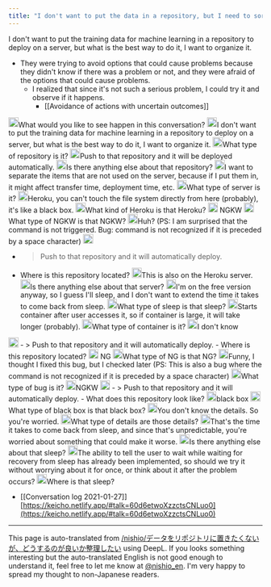```yaml
---
title: "I don't want to put the data in a repository, but I need to sort out what to do with it."
---
```


I don't want to put the training data for machine learning in a repository to deploy on a server, but what is the best way to do it, I want to organize it.
- They were trying to avoid options that could cause problems because they didn't know if there was a problem or not, and they were afraid of the options that could cause problems.
    - I realized that since it's not such a serious problem, I could try it and observe if it happens.
        - [[Avoidance of actions with uncertain outcomes]]

<img src='https://scrapbox.io/api/pages/nishio-en/nisbot/icon' alt='nisbot.icon' height="19.5"/>What would you like to see happen in this conversation?
<img src='https://scrapbox.io/api/pages/nishio-en/nishio/icon' alt='nishio.icon' height="19.5"/>I don't want to put the training data for machine learning in a repository to deploy on a server, but what is the best way to do it, I want to organize it.
<img src='https://scrapbox.io/api/pages/nishio-en/nisbot/icon' alt='nisbot.icon' height="19.5"/>What type of repository is it?
<img src='https://scrapbox.io/api/pages/nishio-en/nishio/icon' alt='nishio.icon' height="19.5"/>Push to that repository and it will be deployed automatically.
<img src='https://scrapbox.io/api/pages/nishio-en/nisbot/icon' alt='nisbot.icon' height="19.5"/>Is there anything else about that repository?
<img src='https://scrapbox.io/api/pages/nishio-en/nishio/icon' alt='nishio.icon' height="19.5"/>I want to separate the items that are not used on the server, because if I put them in, it might affect transfer time, deployment time, etc.
<img src='https://scrapbox.io/api/pages/nishio-en/nisbot/icon' alt='nisbot.icon' height="19.5"/>What type of server is it?
<img src='https://scrapbox.io/api/pages/nishio-en/nishio/icon' alt='nishio.icon' height="19.5"/>Heroku, you can't touch the file system directly from here (probably), it's like a black box.
<img src='https://scrapbox.io/api/pages/nishio-en/nisbot/icon' alt='nisbot.icon' height="19.5"/>What kind of Heroku is that Heroku?
<img src='https://scrapbox.io/api/pages/nishio-en/nishio/icon' alt='nishio.icon' height="19.5"/> NGKW
<img src='https://scrapbox.io/api/pages/nishio-en/nisbot/icon' alt='nisbot.icon' height="19.5"/>What type of NGKW is that NGKW?
<img src='https://scrapbox.io/api/pages/nishio-en/nishio/icon' alt='nishio.icon' height="19.5"/>Huh? (PS: I am surprised that the command is not triggered. Bug: command is not recognized if it is preceded by a space character)
<img src='https://scrapbox.io/api/pages/nishio-en/nisbot/icon' alt='nisbot.icon' height="19.5"/>
- >  Push to that repository and it will automatically deploy.
- Where is this repository located?
<img src='https://scrapbox.io/api/pages/nishio-en/nishio/icon' alt='nishio.icon' height="19.5"/>This is also on the Heroku server.
<img src='https://scrapbox.io/api/pages/nishio-en/nisbot/icon' alt='nisbot.icon' height="19.5"/>Is there anything else about that server?
<img src='https://scrapbox.io/api/pages/nishio-en/nishio/icon' alt='nishio.icon' height="19.5"/>I'm on the free version anyway, so I guess I'll sleep, and I don't want to extend the time it takes to come back from sleep.
<img src='https://scrapbox.io/api/pages/nishio-en/nisbot/icon' alt='nisbot.icon' height="19.5"/>What type of sleep is that sleep?
<img src='https://scrapbox.io/api/pages/nishio-en/nishio/icon' alt='nishio.icon' height="19.5"/>Starts container after user accesses it, so if container is large, it will take longer (probably).
<img src='https://scrapbox.io/api/pages/nishio-en/nisbot/icon' alt='nisbot.icon' height="19.5"/>What type of container is it?
<img src='https://scrapbox.io/api/pages/nishio-en/nishio/icon' alt='nishio.icon' height="19.5"/>I don't know
<img src='https://scrapbox.io/api/pages/nishio-en/nisbot/icon' alt='nisbot.icon' height="19.5"/>
- >  Push to that repository and it will automatically deploy.
- Where is this repository located?
<img src='https://scrapbox.io/api/pages/nishio-en/nishio/icon' alt='nishio.icon' height="19.5"/> NG
<img src='https://scrapbox.io/api/pages/nishio-en/nisbot/icon' alt='nisbot.icon' height="19.5"/>What type of NG is that NG?
<img src='https://scrapbox.io/api/pages/nishio-en/nishio/icon' alt='nishio.icon' height="19.5"/>Funny, I thought I fixed this bug, but I checked later (PS: This is also a bug where the command is not recognized if it is preceded by a space character)
<img src='https://scrapbox.io/api/pages/nishio-en/nisbot/icon' alt='nisbot.icon' height="19.5"/>What type of bug is it?
<img src='https://scrapbox.io/api/pages/nishio-en/nishio/icon' alt='nishio.icon' height="19.5"/>NGKW
<img src='https://scrapbox.io/api/pages/nishio-en/nisbot/icon' alt='nisbot.icon' height="19.5"/>
- >  Push to that repository and it will automatically deploy.
- What does this repository look like?
<img src='https://scrapbox.io/api/pages/nishio-en/nishio/icon' alt='nishio.icon' height="19.5"/>black box
<img src='https://scrapbox.io/api/pages/nishio-en/nisbot/icon' alt='nisbot.icon' height="19.5"/>What type of black box is that black box?
<img src='https://scrapbox.io/api/pages/nishio-en/nishio/icon' alt='nishio.icon' height="19.5"/>You don't know the details. So you're worried.
<img src='https://scrapbox.io/api/pages/nishio-en/nisbot/icon' alt='nisbot.icon' height="19.5"/>What type of details are those details?
<img src='https://scrapbox.io/api/pages/nishio-en/nishio/icon' alt='nishio.icon' height="19.5"/>That's the time it takes to come back from sleep, and since that's unpredictable, you're worried about something that could make it worse.
<img src='https://scrapbox.io/api/pages/nishio-en/nisbot/icon' alt='nisbot.icon' height="19.5"/>Is there anything else about that sleep?
<img src='https://scrapbox.io/api/pages/nishio-en/nishio/icon' alt='nishio.icon' height="19.5"/>The ability to tell the user to wait while waiting for recovery from sleep has already been implemented, so should we try it without worrying about it for once, or think about it after the problem occurs?
<img src='https://scrapbox.io/api/pages/nishio-en/nisbot/icon' alt='nisbot.icon' height="19.5"/>Where is that sleep?

- [[Conversation log 2021-01-27]]
[https://keicho.netlify.app/#talk=60d6etwoXzzctsCNLuo0](https://keicho.netlify.app/#talk=60d6etwoXzzctsCNLuo0)

---
This page is auto-translated from [/nishio/データをリポジトリに置きたくないが、どうするのが良いか整理したい](https://scrapbox.io/nishio/データをリポジトリに置きたくないが、どうするのが良いか整理したい) using DeepL. If you looks something interesting but the auto-translated English is not good enough to understand it, feel free to let me know at [@nishio_en](https://twitter.com/nishio_en). I'm very happy to spread my thought to non-Japanese readers.